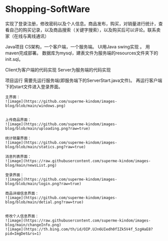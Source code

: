 # Shopping-SoftWare

实现了登录注册，修改密码以及个人信息。商品发布，购买，对销量进行统计，查看自己的购买记录，以及商品搜索（关键字搜索），以及购买后可以评论。联系卖家（在线与离线通讯）

Java项目
    CS架构，一个客户端，一个服务端。
    UI用Java swing实现 。
    用maven完成部署。
数据库为mysql，建表文件为服务端的resources文件夹下的init.sql。

Client为客户端的代码实现
Server为服务端的代码实现

项目运行
    需要先运行服务端(即服务端下的ServerStart.java文件)。
    再运行客户端下的start文件进入登录界面。
    
    
    主界面：
    ![image](https://github.com/superme-kindom/images-blog/blob/main/windows.png)
    
    
    上传商品界面：
    ![image](https://github.com/superme-kindom/images-blog/blob/main/uploading.png?raw=true)
   
    统计销量界面：
    ![image](https://github.com/superme-kindom/images-blog/blob/main/statics.png?raw=true)

    消息列表界面：
    ![image](https://raw.githubusercontent.com/superme-kindom/images-blog/main/newsList.png)
    
    登录界面：
    ![image](https://github.com/superme-kindom/images-blog/blob/main/login.png?raw=true)
   
    商品详细信息界面：
    ![image](https://github.com/superme-kindom/images-blog/blob/main/detial.png?raw=true)
   
   
    修改个人信息界面：
    ![image](https://raw.githubusercontent.com/superme-kindom/images-blog/main/changeInfo.png)
    ![image](https://th.bing.com/th/id/OIP.UJn6UIedh0fIZk5V4f_5zgHaE8?pid=ImgDet&rs=1)

